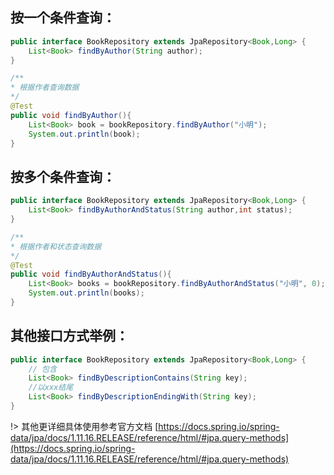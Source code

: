 ## 按一个条件查询：
```java
public interface BookRepository extends JpaRepository<Book,Long> {
    List<Book> findByAuthor(String author);
}
```
```java
/**
* 根据作者查询数据
*/
@Test
public void findByAuthor(){
    List<Book> book = bookRepository.findByAuthor("小明");
    System.out.println(book);
}

```

## 按多个条件查询：
```java
public interface BookRepository extends JpaRepository<Book,Long> {
    List<Book> findByAuthorAndStatus(String author,int status);
}
```
```java
/**
* 根据作者和状态查询数据
*/
@Test
public void findByAuthorAndStatus(){
    List<Book> books = bookRepository.findByAuthorAndStatus("小明", 0);
    System.out.println(books);
}
```

## 其他接口方式举例：
```java
public interface BookRepository extends JpaRepository<Book,Long> {
    // 包含
    List<Book> findByDescriptionContains(String key);
    //以xxx结尾
    List<Book> findByDescriptionEndingWith(String key);
}
```

!> 其他更详细具体使用参考官方文档 
[https://docs.spring.io/spring-data/jpa/docs/1.11.16.RELEASE/reference/html/#jpa.query-methods](https://docs.spring.io/spring-data/jpa/docs/1.11.16.RELEASE/reference/html/#jpa.query-methods)
